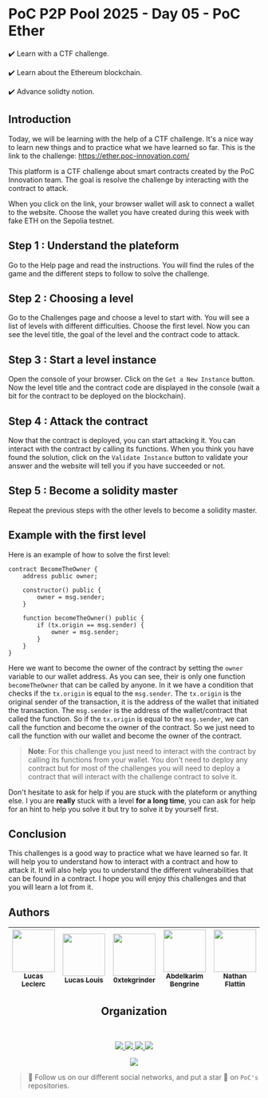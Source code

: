 # PoC P2P Pool 2025 - Day 05 - PoC Ether

✔️ Learn with a CTF challenge.

✔️ Learn about the Ethereum blockchain.

✔️ Advance solidty notion.

## Introduction

Today, we will be learning with the help of a CTF challenge. It's a nice way to learn new things and to practice what we have learned so far. This is the link to the challenge: https://ether.poc-innovation.com/  

This platform is a CTF challenge about smart contracts created by the PoC Innovation team. The goal is resolve the challenge by interacting with the contract to attack.

When you click on the link, your browser wallet will ask to connect a wallet to the website. Choose the wallet you have created during this week with fake ETH on the Sepolia testnet.

## Step 1 : Understand the plateform

Go to the Help page and read the instructions. You will find the rules of the game and the different steps to follow to solve the challenge.

## Step 2 : Choosing a level

Go to the Challenges page and choose a level to start with. You will see a list of levels with different difficulties. Choose the first level.
Now you can see the level title, the goal of the level and the contract code to attack.

## Step 3 : Start a level instance

Open the console of your browser.
Click on the `Get a New Instance` button.
Now the level title and the contract code are displayed in the console (wait a bit for the contract to be deployed on the blockchain).

## Step 4 : Attack the contract

Now that the contract is deployed, you can start attacking it. You can interact with the contract by calling its functions.
When you think you have found the solution, click on the `Validate Instance` button to validate your answer and the website will tell you if you have succeeded or not.

## Step 5 : Become a solidity master

Repeat the previous steps with the other levels to become a solidity master.

## Example with the first level

Here is an example of how to solve the first level:
```solidity
contract BecomeTheOwner {
    address public owner;

    constructor() public {
        owner = msg.sender;
    }

    function becomeTheOwner() public {
        if (tx.origin == msg.sender) {
            owner = msg.sender;
        }
    }
}
```

Here we want to become the owner of the contract by setting the `owner` variable to our wallet address. As you can see, their is only one function `becomeTheOwner` that can be called by anyone.
In it we have a condition that checks if the `tx.origin` is equal to the `msg.sender`.
The `tx.origin` is the original sender of the transaction, it is the address of the wallet that initiated the transaction.
The `msg.sender` is the address of the wallet/contract that called the function.
So if the `tx.origin` is equal to the `msg.sender`, we can call the function and become the owner of the contract.
So we just need to call the function with our wallet and become the owner of the contract.

> **Note**: For this challenge you just need to interact with the contract by calling its functions from your wallet. You don't need to deploy any contract but for most of the challenges you will need to deploy a contract that will interact with the challenge contract to solve it.

Don't hesitate to ask for help if you are stuck with the plateform or anything else.
I you are **really** stuck with a level **for a long time**, you can ask for help for an hint to help you solve it but try to solve it by yourself first.

## Conclusion

This challenges is a good way to practice what we have learned so far. It will help you to understand how to interact with a contract and how to attack it. It will also help you to understand the different vulnerabilities that can be found in a contract.
I hope you will enjoy this challenges and that you will learn a lot from it.


## Authors

| [<img src="https://github.com/intermarch3.png?size=85" width=85><br><sub>Lucas Leclerc</sub>](https://github.com/intermarch3) | [<img src="https://github.com/lucas-louis.png?size=85" width=85><br><sub>Lucas Louis</sub>](https://github.com/lucas-louis) | [<img src="https://github.com/0xtekgrinder.png?size=85" width=85><br><sub>0xtekgrinder</sub>](https://github.com/0xtekgrinder) | [<img src="https://github.com/AbdelkarimBENGRINE.png?size=85" width=85><br><sub>Abdelkarim Bengrine</sub>](https://github.com/0AbdelkarimBENGRINE) | [<img src="https://github.com/Nfire2103.png?size=85" width=85><br><sub>Nathan Flattin</sub>](https://github.com/Nfire2103) |
| :------------------------------------------------------------------------------------------------------------------: | :------------------------------------------------------------------------------------------------------------------: | :------------------------------------------------------------------------------------------------------------------: | :------------------------------------------------------------------------------------------------------------------: | :------------------------------------------------------------------------------------------------------------------: |

<h2 align=center>
Organization
</h2>
<br/>
<p align='center'>
    <a href="https://www.linkedin.com/company/pocinnovation/mycompany/">
        <img src="https://img.shields.io/badge/LinkedIn-0077B5?style=for-the-badge&logo=linkedin&logoColor=white">
    </a>
    <a href="https://www.instagram.com/pocinnovation/">
        <img src="https://img.shields.io/badge/Instagram-E4405F?style=for-the-badge&logo=instagram&logoColor=white">
    </a>
    <a href="https://twitter.com/PoCInnovation">
        <img src="https://img.shields.io/badge/Twitter-1DA1F2?style=for-the-badge&logo=twitter&logoColor=white">
    </a>
    <a href="https://discord.com/invite/Yqq2ADGDS7">
        <img src="https://img.shields.io/badge/Discord-7289DA?style=for-the-badge&logo=discord&logoColor=white">
    </a>
</p>
<p align=center>
    <a href="https://www.poc-innovation.fr/">
        <img src="https://img.shields.io/badge/WebSite-1a2b6d?style=for-the-badge&logo=GitHub Sponsors&logoColor=white">
    </a>
</p>

> 🚀 Follow us on our different social networks, and put a star 🌟 on `PoC's` repositories.




